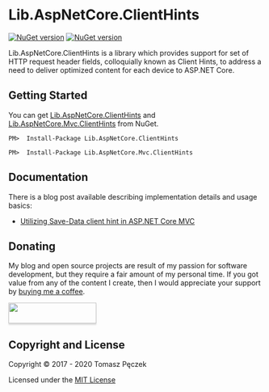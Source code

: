 # Lib.AspNetCore.ClientHints
[![NuGet version](https://badge.fury.io/nu/Lib.AspNetCore.ClientHints.svg)](http://badge.fury.io/nu/Lib.AspNetCore.ClientHints) [![NuGet version](https://badge.fury.io/nu/Lib.AspNetCore.Mvc.ClientHints.svg)](http://badge.fury.io/nu/Lib.AspNetCore.Mvc.ClientHints)

Lib.AspNetCore.ClientHints is a library which provides support for set of HTTP request header fields, colloquially known as Client Hints, to address a need to deliver optimized content for each device to ASP.NET Core.

## Getting Started

You can get [Lib.AspNetCore.ClientHints](https://www.nuget.org/packages/Lib.AspNetCore.ClientHints) and [Lib.AspNetCore.Mvc.ClientHints](https://www.nuget.org/packages/Lib.AspNetCore.Mvc.ClientHints) from NuGet.

```
PM>  Install-Package Lib.AspNetCore.ClientHints
```

```
PM>  Install-Package Lib.AspNetCore.Mvc.ClientHints
```

## Documentation

There is a blog post available describing implementation details and usage basics:

- [Utilizing Save-Data client hint in ASP.NET Core MVC](https://www.tpeczek.com/2017/11/utilizing-save-data-client-hint-in.html)

## Donating

My blog and open source projects are result of my passion for software development, but they require a fair amount of my personal time. If you got value from any of the content I create, then I would appreciate your support by [buying me a coffee](https://www.buymeacoffee.com/tpeczek).

<a href="https://www.buymeacoffee.com/tpeczek"><img src="https://www.buymeacoffee.com/assets/img/custom_images/black_img.png" style="height: 41px !important;width: 174px !important;box-shadow: 0px 3px 2px 0px rgba(190, 190, 190, 0.5) !important;-webkit-box-shadow: 0px 3px 2px 0px rgba(190, 190, 190, 0.5) !important;"  target="_blank"></a>

## Copyright and License

Copyright © 2017 - 2020 Tomasz Pęczek

Licensed under the [MIT License](https://github.com/tpeczek/Lib.AspNetCore.ClientHints/blob/master/LICENSE.md)
